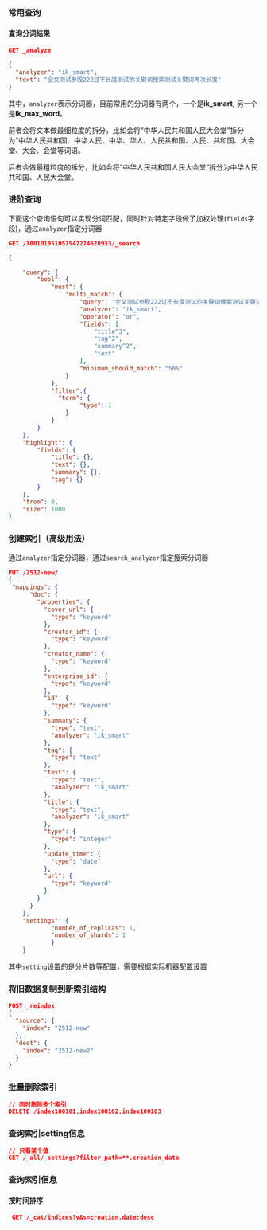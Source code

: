 ### 常用查询

#### 查询分词结果

```json
GET _analyze

{
  "analyzer": "ik_smart",
  "text": "全文测试参股222过不长度测试的关键词搜索测试关键词再次长度"
}
```

其中，`analyzer`表示分词器，目前常用的分词器有两个，一个是**ik_smart**, 另一个是**ik_max_word**。

前者会将文本做最细粒度的拆分，比如会将“中华人民共和国人民大会堂”拆分为“中华人民共和国、中华人民、中华、华人、人民共和国、人民、共和国、大会堂、大会、会堂等词语。

后者会做最粗粒度的拆分，比如会将“中华人民共和国人民大会堂”拆分为中华人民共和国、人民大会堂。


### 进阶查询

下面这个查询语句可以实现分词匹配，同时针对特定字段做了加权处理(`fields`字段)，通过`analyzer`指定分词器

```json
GET /100101951057547274620933/_search

{

    "query": {
        "bool": {
            "must": {
                "multi_match": {
                    "query": "全文测试参股222过不长度测试的关键词搜索测试关键词再次长度",
                    "analyzer": "ik_smart",
                    "operator": "or",
                    "fields": [
                        "title^3",
                        "tag^2",
                        "summary^2",
                        "text"
                    ],
                    "minimum_should_match": "50%"
                }
            },
            "filter":{
              "term": {
                    "type": 1
                }
            }
        }
    },
    "highlight": {
        "fields": {
            "title": {},
            "text": {},
            "summary": {},
            "tag": {}
        }
    },
    "from": 0,
    "size": 1000
}
```


### 创建索引（高级用法）

通过`analyzer`指定分词器，通过`search_analyzer`指定搜索分词器

```json
PUT /2512-new/
{
 "mappings": {
      "doc": {
        "properties": {
          "cover_url": {
            "type": "keyword"
          },
          "creator_id": {
            "type": "keyword"
          },
          "creator_name": {
            "type": "keyword"
          },
          "enterprise_id": {
            "type": "keyword"
          },
          "id": {
            "type": "keyword"
          },
          "summary": {
            "type": "text",
            "analyzer": "ik_smart"
          },
          "tag": {
            "type": "text"
          },
          "text": {
            "type": "text",
            "analyzer": "ik_smart"
          },
          "title": {
            "type": "text",
            "analyzer": "ik_smart"
          },
          "type": {
            "type": "integer"
          },
          "update_time": {
            "type": "date"
          },
          "url": {
            "type": "keyword"
          }
        }
      }
    },
    "settings": {
            "number_of_replicas": 1,
            "number_of_shards": 1
            }
    }
```

其中`setting`设置的是分片数等配置，需要根据实际机器配置设置

### 将旧数据复制到新索引结构

```json
POST _reindex
{
  "source": {
    "index": "2512-new"
  },
  "dest": {
    "index": "2512-new2"
  }
}
```

### 批量删除索引

```json
// 同时删除多个索引
DELETE /index100101,index100102,index100103
```


### 查询索引setting信息

```json
// 只看某个值
GET /_all/_settings?filter_path=**.creation_date
```

### 查询索引信息

#### 按时间排序

```json
 GET /_cat/indices?v&s=creation.date:desc
```